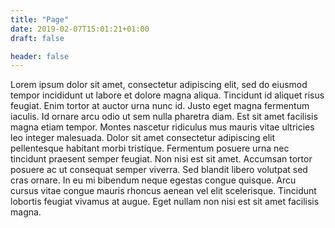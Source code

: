 ```yaml
---
title: "Page"
date: 2019-02-07T15:01:21+01:00
draft: false

header: false
---
```


Lorem ipsum dolor sit amet, consectetur adipiscing elit, sed do eiusmod tempor incididunt ut labore et dolore magna aliqua. Tincidunt id aliquet risus feugiat. Enim tortor at auctor urna nunc id. Justo eget magna fermentum iaculis. Id ornare arcu odio ut sem nulla pharetra diam. Est sit amet facilisis magna etiam tempor. Montes nascetur ridiculus mus mauris vitae ultricies leo integer malesuada. Dolor sit amet consectetur adipiscing elit pellentesque habitant morbi tristique. Fermentum posuere urna nec tincidunt praesent semper feugiat. Non nisi est sit amet. Accumsan tortor posuere ac ut consequat semper viverra. Sed blandit libero volutpat sed cras ornare. In eu mi bibendum neque egestas congue quisque. Arcu cursus vitae congue mauris rhoncus aenean vel elit scelerisque. Tincidunt lobortis feugiat vivamus at augue. Eget nullam non nisi est sit amet facilisis magna.